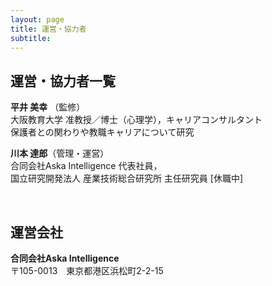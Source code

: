 ```yaml
---
layout: page
title: 運営・協力者
subtitle: 
---
```


## 運営・協力者一覧

**平井 美幸** （監修）<br>
大阪教育大学 准教授／博士（心理学），キャリアコンサルタント<br>
保護者との関わりや教職キャリアについて研究


**川本 達郎**（管理・運営）<br>
合同会社Aska Intelligence 代表社員，<br>
国立研究開発法人 産業技術総合研究所 主任研究員 [休職中]



<br>

## 運営会社

**合同会社Aska Intelligence** <br>
〒105-0013　東京都港区浜松町2-2-15